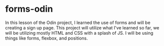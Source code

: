 # forms-odin

In this lesson of the Odin project, I learned the use of forms and will be creating a sign up page. This project will utilize what I've learned so far, we will be utilizing mostly HTML and CSS 
with a splash of JS. I will be using things like forms, flexbox, and positions.
